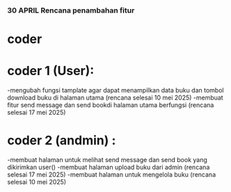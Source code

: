 ### 30 APRIL Rencana penambahan fitur
# coder
# coder 1 (User):
-mengubah fungsi tamplate agar dapat menampilkan data buku dan tombol download buku di halaman utama (rencana selesai 10 mei 2025)
-membuat fitur send message dan send bookdi halaman utama berfungsi (rencana selesai 17 mei 2025)
# coder 2 (andmin) :
-membuat halaman untuk melihat send message dan send book yang dikirimkan user()
-membuat halaman upload buku dari admin (rencana selesai 17 mei 2025)
-membuat halaman untuk mengelola buku (rencana selesai 10 mei 2025)

